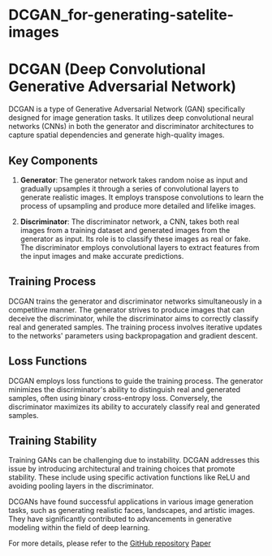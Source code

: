 # DCGAN_for-generating-satelite-images
# DCGAN (Deep Convolutional Generative Adversarial Network)

DCGAN is a type of Generative Adversarial Network (GAN) specifically designed for image generation tasks. It utilizes deep convolutional neural networks (CNNs) in both the generator and discriminator architectures to capture spatial dependencies and generate high-quality images.

## Key Components

1. **Generator**: The generator network takes random noise as input and gradually upsamples it through a series of convolutional layers to generate realistic images. It employs transpose convolutions to learn the process of upsampling and produce more detailed and lifelike images.

2. **Discriminator**: The discriminator network, a CNN, takes both real images from a training dataset and generated images from the generator as input. Its role is to classify these images as real or fake. The discriminator employs convolutional layers to extract features from the input images and make accurate predictions.

## Training Process

DCGAN trains the generator and discriminator networks simultaneously in a competitive manner. The generator strives to produce images that can deceive the discriminator, while the discriminator aims to correctly classify real and generated samples. The training process involves iterative updates to the networks' parameters using backpropagation and gradient descent.

## Loss Functions

DCGAN employs loss functions to guide the training process. The generator minimizes the discriminator's ability to distinguish real and generated samples, often using binary cross-entropy loss. Conversely, the discriminator maximizes its ability to accurately classify real and generated samples.

## Training Stability

Training GANs can be challenging due to instability. DCGAN addresses this issue by introducing architectural and training choices that promote stability. These include using specific activation functions like ReLU and avoiding pooling layers in the discriminator.

DCGANs have found successful applications in various image generation tasks, such as generating realistic faces, landscapes, and artistic images. They have significantly contributed to advancements in generative modeling within the field of deep learning.

For more details, please refer to the [GitHub repository]([https://github.com/username/repository](https://github.com/carpedm20/DCGAN-tensorflow)) 
[Paper]([https://github.com/username/repository](https://arxiv.org/abs/1511.06434)) 
